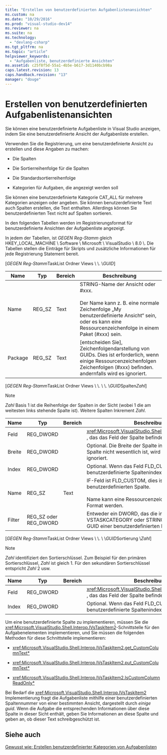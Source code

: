 ```yaml
---
title: "Erstellen von benutzerdefinierten Aufgabenlistenansichten"
ms.custom: na
ms.date: "10/29/2016"
ms.prod: "visual-studio-dev14"
ms.reviewer: na
ms.suite: na
ms.technology: 
  - "devlang-csharp"
ms.tgt_pltfrm: na
ms.topic: "article"
helpviewer_keywords: 
  - "Aufgabenliste, benutzerdefinierte Ansichten"
ms.assetid: c25f8f5d-55a1-4b5e-b617-3d1140bcb98a
caps.latest.revision: 13
caps.handback.revision: "13"
manager: "douge"
---
```

# Erstellen von benutzerdefinierten Aufgabenlistenansichten
Sie können eine benutzerdefinierte Aufgabenliste in Visual Studio anzeigen, indem Sie eine benutzerdefinierte Ansicht der Aufgabenliste erstellen.  
  
 Verwenden Sie die Registrierung, um eine benutzerdefinierte Ansicht zu erstellen und diese Angaben zu machen:  
  
-   Die Spalten  
  
-   Die Sortierreihenfolge für die Spalten  
  
-   Die Standardsortierreihenfolge  
  
-   Kategorien für Aufgaben, die angezeigt werden soll  
  
 Sie können eine benutzerdefinierte Kategorie CAT\_ALL für mehrere Kategorien anzeigen oder angeben.  Sie können benutzerdefinierte Text auch Spalten erstellen, die Text enthalten.  Allerdings können Sie benutzerdefinierten Text nicht auf Spalten sortieren.  
  
 In den folgenden Tabellen werden im Registrierungsformat für benutzerdefinierte Ansichten der Aufgabenliste angezeigt.  
  
 In jedem der Tabellen, ist *GEGEN Reg\-Stamm* gleich HKEY\_LOCAL\_MACHINE \\ Software \\ Microsoft \\ VisualStudio \\ 8.0 \\.  Die Tabellen stellen die Einträge für Skripts und zusätzliche Informationen für jede Registrierung Statement bereit.  
  
 \[*GEGEN Reg\-Stamm*TaskList Ordner Views \\ \\. \\*GUID*\]  
  
|Name|Typ|Bereich|Beschreibung|  
|----------|---------|-------------|------------------|  
|Name|REG\_SZ|Text|STRING\-Name der Ansicht oder \#xxx.<br /><br /> Der Name kann z. B. eine normale Zeichenfolge „My benutzerdefinierte Ansicht“ sein, oder es kann eine Ressourcenzeichenfolge in einem Paket \(\#xxx\) sein.|  
|Package|REG\_SZ|Text|\[entscheiden Sie\], Zeichenfolgendarstellung von GUIDs.  Dies ist erforderlich, wenn einige Ressourcenzeichenfolgen Zeichenfolgen \(\#xxx\) befinden. andernfalls wird es ignoriert.|  
  
 \[*GEGEN Reg\-Stamm*TaskList Ordner Views \\ \\. \\ \\. \\*GUID*Spalten*Zahl*\]  
  
> [!NOTE]
>  *Zahl* Basis 1 ist die Reihenfolge der Spalten in der Sicht \(wobei 1 die am weitesten links stehende Spalte ist\).  Weitere Spalten Inkrement *Zahl*.  
  
|Name|Typ|Bereich|Beschreibung|  
|----------|---------|-------------|------------------|  
|Feld|REG\_DWORD||<xref:Microsoft.VisualStudio.Shell.Interop.VSTASKFIELD> , das das Feld der Spalte befindet.|  
|Breite|REG\_DWORD||Optional.  Die Breite der Spalte in Pixel.  Wenn die Spalte nicht wesentlich ist, wird dieser Parameter ignoriert.|  
|Index|REG\_DWORD||Optional.  Wenn das Feld FLD\_CUSTOM ist, ist dies der benutzerdefinierte Spaltenindex.|  
|Name|REG\_SZ|Text|IF\-Feld ist FLD\_CUSTOM, dies ist der Name der benutzerdefinierten Spalte.<br /><br /> Name kann eine Ressourcenzeichenfolge in \#xxx Format werden.|  
|Filter|REG\_SZ oder REG\_DWORD||Entweder ein DWORD, das die integrierten VSTASKCATEGORY oder STRING aufweist, die die GUID einer benutzerdefinierten Kategorie darstellt.|  
  
 \[*GEGEN Reg\-Stamm*TaskList Ordner Views \\ \\. \\ \\*GUID*Sortierung \\*Zahl*\]  
  
> [!NOTE]
>  *Zahl* identifiziert den Sortierschlüssel.  Zum Beispiel für den primären Sortierschlüssel, *Zahl* ist gleich 1.  Für den sekundären Sortierschlüssel entspricht *Zahl* 2 usw.  
  
|Name|Typ|Bereich|Beschreibung|  
|----------|---------|-------------|------------------|  
|Feld|REG\_DWORD||<xref:Microsoft.VisualStudio.Shell.Interop.VSTASKFIELD> , das das Feld der Spalte befindet.|  
|Index|REG\_DWORD||Optional.  Wenn das Feld FLD\_CUSTOM ist, ist dies der benutzerdefinierte Spaltenindex.|  
  
 Um eine benutzerdefinierte Spalte zu implementieren, müssen Sie die <xref:Microsoft.VisualStudio.Shell.Interop.IVsTaskItem2>\-Schnittstelle für den Aufgabenelementen implementieren, und Sie müssen die folgenden Methoden für diese Schnittstelle implementieren:  
  
-   <xref:Microsoft.VisualStudio.Shell.Interop.IVsTaskItem2.get_CustomColumnText*>  
  
-   <xref:Microsoft.VisualStudio.Shell.Interop.IVsTaskItem2.put_CustomColumnText*>  
  
-   <xref:Microsoft.VisualStudio.Shell.Interop.IVsTaskItem2.IsCustomColumnReadOnly*>  
  
 Bei Bedarf die <xref:Microsoft.VisualStudio.Shell.Interop.IVsTaskItem2> Implementierung fragt die Aufgabenliste mithilfe einer benutzerdefinierten Spaltennummer von einer bestimmten Ansicht, dargestellt durch *einige guid*.  Wenn die Aufgabe die entsprechenden Informationen über diese Spalte in dieser Sicht enthält, geben Sie Informationen an diese Spalte und geben an, ob dieser Text schreibgeschützt ist.  
  
## Siehe auch  
 [Gewusst wie: Erstellen benutzerdefinierter Kategorien von Aufgabenlisten](../misc/how-to-create-custom-categories-of-task-lists.md)